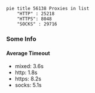 
```mermaid
pie title 56138 Proxies in list
    "HTTP" : 25218
    "HTTPS": 8048
    "SOCKS" : 29716
```

### Some Info
#### Average Timeout

- mixed: 3.6s
- http: 1.8s
- https: 8.2s
- socks: 5.1s